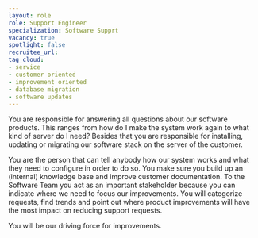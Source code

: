 ```yaml
---
layout: role
role: Support Engineer
specialization: Software Supprt
vacancy: true
spotlight: false
recruitee_url: 
tag_cloud:
- service
- customer oriented
- improvement oriented
- database migration
- software updates
---
```

 
You are responsible for answering all questions about our software products. 
This ranges from how do I make the system work again to what kind of server do I need? 
Besides that you are responsible for installing, updating or migrating our software stack on the server of the customer. 

You are the person that can tell anybody how our system works and what they need to configure in order to do so. 
You make sure you build up an (internal) knowledge base and improve customer documentation. 
To the Software Team you act as an important stakeholder because you can indicate where we need to focus our improvements. 
You will categorize requests, find trends and point out where product improvements will have the most impact on reducing support requests. 

You will be our driving force for improvements.
